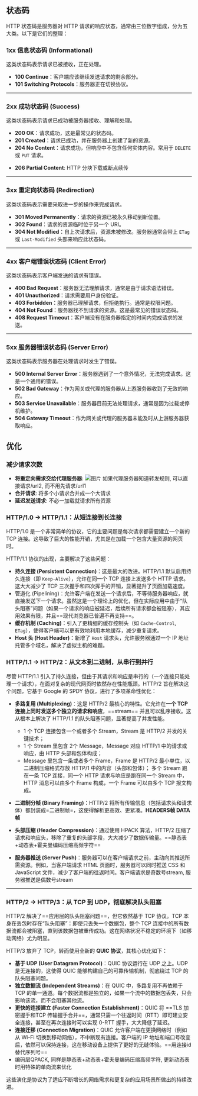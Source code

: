 ## 状态码
HTTP 状态码是服务器对 HTTP 请求的响应状态，通常由三位数字组成，分为五大类。以下是它们的整理：
### 1xx 信息状态码 (Informational)
这类状态码表示请求已被接收，正在处理。
* **100 Continue**：客户端应该继续发送请求的剩余部分。
* **101 Switching Protocols**：服务器正在切换协议。
---
### 2xx 成功状态码 (Success)
这类状态码表示请求已成功被服务器接收、理解和处理。
* **200 OK**：请求成功，这是最常见的状态码。
* **201 Created**：请求已成功，并在服务器上创建了新的资源。
* **204 No Content**：请求成功，但响应中不包含任何实体内容。常用于 `DELETE` 或 `PUT` 请求。
- **206 Partial Content**: HTTP 分块下载或断点续传
---
### 3xx 重定向状态码 (Redirection)
这类状态码表示需要采取进一步的操作来完成请求。
* **301 Moved Permanently**：请求的资源已被永久移动到新位置。
* **302 Found**：请求的资源临时位于另一个 URI。
* **304 Not Modified**：自上次请求后，资源未被修改。服务器通常会带上 `ETag` 或 `Last-Modified` 头部来响应此状态码。
---
### 4xx 客户端错误状态码 (Client Error)
这类状态码表示客户端发送的请求有错误。
* **400 Bad Request**：服务器无法理解请求，通常是由于请求语法错误。
* **401 Unauthorized**：请求需要用户身份验证。
* **403 Forbidden**：服务器已理解请求，但拒绝执行。通常是权限问题。
* **404 Not Found**：服务器找不到请求的资源。这是最常见的错误状态码。
* **408 Request Timeout**：客户端没有在服务器指定的时间内完成请求的发送。
---
### 5xx 服务器错误状态码 (Server Error)
这类状态码表示服务器在处理请求时发生了错误。
* **500 Internal Server Error**：服务器遇到了一个意外情况，无法完成请求。这是一个通用的错误。
* **502 Bad Gateway**：作为网关或代理的服务器从上游服务器收到了无效的响应。
* **503 Service Unavailable**：服务器目前无法处理请求，通常是因为过载或停机维护。
* **504 Gateway Timeout**：作为网关或代理的服务器未能及时从上游服务器获取响应。
## 优化
### 减少请求次数
- **将重定向需求交给代理服务器**: 
![图片](https://cdn.xiaolincoding.com/gh/xiaolincoder/ImageHost4@main/%E7%BD%91%E7%BB%9C/http1.1%E4%BC%98%E5%8C%96/%E4%BB%A3%E7%90%86%E6%9C%8D%E5%8A%A1%E5%99%A8%E9%87%8D%E5%AE%9A%E5%90%91.png)
如果代理服务器知道转发规则, 可以直接请求/url2, 而不用先请求/url1
- **合并请求**: 将多个小请求合并成一个大请求
- **延迟发送请求**: 不必一加载就请求所有资源
### HTTP/1.0 → HTTP/1.1：从短连接到长连接

HTTP/1.0 是一个非常简单的协议，它的主要问题是每次请求都需要建立一个新的 TCP 连接。这导致了巨大的性能开销，尤其是在加载一个包含大量资源的网页时。

HTTP/1.1 协议的出现，主要解决了这些问题：

* **持久连接 (Persistent Connection)**：这是最大的改进。HTTP/1.1 默认启用持久连接（即 `Keep-Alive`），允许在同一个 TCP 连接上发送多个 HTTP 请求。这大大减少了 TCP 三次握手和四次挥手的开销，显著提升了页面加载速度。
* 管道化 (Pipelining)：允许客户端在发送一个请求后，不等待服务器响应，就直接发送下一个请求。虽然这是一个理论上的优化，但在实际应用中由于“队头阻塞”问题（如果一个请求的响应被延迟，后续所有请求都会被阻塞），其应用效果有限，并且==现代浏览器已普遍不再支持==。
* **缓存机制 (Caching)**：引入了更精细的缓存控制头（如 `Cache-Control`, `ETag`），使得客户端可以更有效地利用本地缓存，减少重复请求。
* **Host 头 (Host Header)**：新增了 `Host` 请求头，允许服务器通过一个 IP 地址托管多个域名，解决了虚拟主机的难题。

### HTTP/1.1 → HTTP/2：从文本到二进制，从串行到并行

尽管 HTTP/1.1 引入了持久连接，但由于其请求和响应是串行的（一个连接只能处理一个请求），在面对复杂的现代网页时依然存在性能瓶颈。HTTP/2 旨在解决这个问题，它基于 Google 的 SPDY 协议，进行了多项革命性优化：

* **多路复用 (Multiplexing)**：这是 HTTP/2 最核心的特性。它允许在**一个 TCP 连接上同时发送多个独立的请求和响应**，==stream== 并且可以乱序接收。这从根本上解决了 HTTP/1.1 的队头阻塞问题，显著提高了并发性能。
	- 1 个 TCP 连接包含一个或者多个 Stream，Stream 是 HTTP/2 并发的关键技术；
	- 1 个 Stream 里包含 2个 Message，Message 对应 HTTP/1 中的请求或响应，由 HTTP 头部和包体构成；
	- Message 里包含一条或者多个 Frame，Frame 是 HTTP/2 最小单位，以二进制压缩格式存放 HTTP/1 中的内容（头部和包体）；
多个 Stream 跑在一条 TCP 连接，同一个 HTTP 请求与响应是跑在同一个 Stream 中，HTTP 消息可以由多个 Frame 构成，一个 Frame 可以由多个 TCP 报文构成。

* **二进制分帧 (Binary Framing)**：HTTP/2 将所有传输信息（包括请求头和请求体）都封装成=二进制帧=，这使得解析更高效、更紧凑。**HEADERS帧 DATA帧**
* **头部压缩 (Header Compression)**：通过使用 HPACK 算法，HTTP/2 压缩了请求和响应头，移除了重复的头部字段，大大减少了数据传输量。==静态表+动态表+霍夫曼编码压缩高频字符==
* **服务器推送 (Server Push)**：服务器可以在客户端请求之前，主动向其推送所需资源。例如，当客户端请求 HTML 页面时，服务器可以同时推送 CSS 和 JavaScript 文件，减少了客户端的往返时间。客户端请求是奇数号stream, 服务器推送是偶数号stream

---

### HTTP/2 → HTTP/3：从 TCP 到 UDP，彻底解决队头阻塞

HTTP/2 解决了==应用层的队头阻塞问题==，但它依然基于 TCP 协议。TCP 本身在丢包时存在“队头阻塞”：即使只丢失一个数据包，整个 TCP 连接中的所有数据流都会被阻塞，直到该数据包被重传成功。这在网络状况不稳定的环境下（如移动网络）尤为明显。

HTTP/3 放弃了 TCP，转而使用全新的 **QUIC 协议**，其核心优化如下：

* **基于 UDP (User Datagram Protocol)**：QUIC 协议运行在 UDP 之上。UDP 是无连接的，这使得 QUIC 能够构建自己的可靠传输机制，彻底绕过 TCP 的队头阻塞问题。
* **独立数据流 (Independent Streams)**：在 QUIC 中，多路复用不再依赖于 TCP 的单一通道。每个数据流都是独立的，如果一个流中的数据包丢失，只会影响该流，而不会阻塞其他流。
* **更快的连接建立 (Faster Connection Establishment)**：QUIC 将 ==TLS 加密握手和TCP 传输握手合并==，通常只需一个往返时间（RTT）即可建立安全连接，甚至在再次连接时可以实现 0-RTT 握手，大大降低了延迟。
* **连接迁移 (Connection Migration)**：QUIC 允许客户端在更换网络时（例如从 Wi-Fi 切换到移动网络），不中断现有连接。客户端的 IP 地址和端口号改变后，依然可以保持连接，这在移动设备上提供了更好的无缝体验。==用连接id替代序列号==
* 编码层QPACK, 同样是静态表+动态表+霍夫曼编码压缩高频字符, 更新动态表时用特殊的单向流来优化

这些演化是协议为了适应不断增长的网络需求和更复杂的应用场景所做出的持续改进。